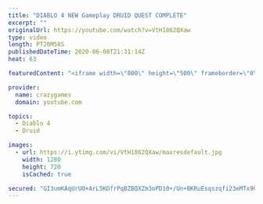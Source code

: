 ```yaml
---
title: "DIABLO 4 NEW Gameplay DRUID QUEST COMPLETE"
excerpt: ""
originalUrl: https://youtube.com/watch?v=VtH1862QXaw
type: video
length: PT20M58S
publishedDateTime: 2020-06-08T21:31:14Z
heat: 63

featuredContent: "<iframe width=\"800\" height=\"500\" frameborder=\"0\" src=\"https://www.youtube.com/embed/VtH1862QXaw\" allow=\"accelerometer; autoplay; encrypted-media; gyroscope; picture-in-picture\" allowfullscreen></iframe>"

provider:
  name: crazygames
  domain: youtube.com

topics:
  - Diablo 4
  - Druid

images:
  - url: https://i.ytimg.com/vi/VtH1862QXaw/maxresdefault.jpg
    width: 1280
    height: 720
    isCached: true

secured: "GI3umKAqUrUO+ArL5KDfrPqBZBQXZm3oPD10+/Un+BKRuEsqszqfi23eMTx9ObpuzD06TErzsEOiXcFVn2dnEinHaBOvSXNh2ZfSFa7iWCtntxd8drSyyb1x+otjLcuML8a2CeT7ZQwf7EYgJd65z40oR0NzwXfqsrFBRT10iR3BktLpJkGHYAEfIesX8O9BkUCbFKxP+IcGdBkNsn5KmtrMCoudeLDosHGcz9QsUIj73ulbEWapu6kssQvPWXZ2XncuAipMdWnymHsJoWnJ0E1LU8E7cSId0g0XU/he1Jv7WksQZWUY1uHZO+SSyN0cdib55Ta4lLUD18p3opWRlTYuHw1pR/8y39OtesMKvfkNmnXW4/zlcO2AF7oLrIsB5ef0UM1QuGntfmbPW498G/sw7wv7v9boen3vryS2EUU=;BHdhpqOxa3+zfXp5vf3Ndg=="
---
```


